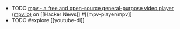 - TODO [mpv - a free and open-source general-purpose video player (mpv.io)](https://news.ycombinator.com/item?id=6194563) on [[Hacker News]] #[[mpv-player/mpv]]
- TODO #explore [[youtube-dl]]